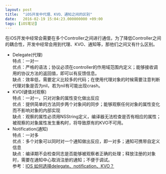```yaml
---
layout: post
title:  "iOS开发中代理、KVO、通知之间的区别"
date:   2016-02-19 15:04:23.000000000 +09:00
tags: [iOS笔记]
---
```

在iOS开发中经常会需要在多个Controller之间进行通信，为了降低Controller之间的耦合性，开发中经常会用到代理、KVO、通知等，那他们之间又有什么区别。

+ Delegate(代理)    
  特点：一对一    
  优点：严格的语法；协议必须在controller的作用域范围内定义；能够接收调用的协议方法的返回值，即可以有反馈信息。    
  缺点：效率低，需要定义比较多的代码；在使用代理对象的时候需要注意判断代理对象是否为nil，若为nil有可能出现crash。    
+ KVO(键值对观察)    
  特点：一对一，只对对象的属性变化做出反应    
  优点：提供简单的方法同步两个对象间的同步；能够观察任何对象的属性变化而不影响对象的内部实现    
  缺点：观察的属性必须用NSString定义，编译器无法检查是否有相应的属性；被观察的对象属性发生重构时，将导致原有的KVO不可用。    
+ Notification(通知)    
  特点：一对多    
  优点：多个对象可以同时对一个通知做出反应，即一对多；通知可携带自定义信息    
  缺点：编译期不会检查同志是否能够被观察者正确的处理；释放注册的对象时，需要在通知中心取消注册的通知；不便于调试。    
参考：[IOS 如何选择delegate、notification、KVO？]    

[IOS 如何选择delegate、notification、KVO？]:http://my.oschina.net/u/728866/blog/116571?fromerr=Qs1SwQ9v



